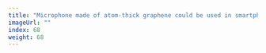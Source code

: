 ```yaml
---
title: "Microphone made of atom-thick graphene could be used in smartphones"
imageUrl: ""
index: 68
weight: 68
---
```

